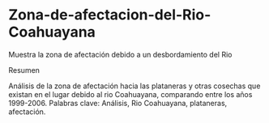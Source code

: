 # Zona-de-afectacion-del-Rio-Coahuayana
Muestra la zona de afectación debido a un desbordamiento del Rio

Resumen

Análisis de la zona de afectación hacia las plataneras y otras cosechas que existan en el lugar debido al rio Coahuayana, comparando entre los años 1999-2006.
Palabras clave: Análisis, Rio Coahuayana, plataneras, afectación. 
